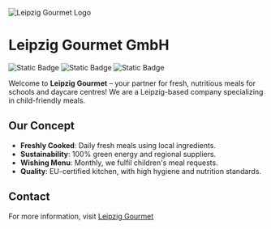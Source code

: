 ![Leipzig Gourmet Logo](https://github.com/user-attachments/assets/510f4b31-ff57-4a6b-beeb-96979d407164)

# Leipzig Gourmet GmbH

![Static Badge](https://img.shields.io/badge/green%20energy-100%25-green?style=flat-square) ![Static Badge](https://img.shields.io/badge/EU%20certified-yes-blue?style=flat-square) ![Static Badge](https://img.shields.io/badge/fresh%20food-always-orange?style=flat-square)

Welcome to **Leipzig Gourmet** – your partner for fresh, nutritious meals for schools and daycare centres! We are a Leipzig-based company specializing in child-friendly meals.

## Our Concept

- **Freshly Cooked**: Daily fresh meals using local ingredients.
- **Sustainability**: 100% green energy and regional suppliers.
- **Wishing Menu**: Monthly, we fulfil children's meal requests.
- **Quality**: EU-certified kitchen, with high hygiene and nutrition standards.

## Contact
For more information, visit [Leipzig Gourmet](https://leipzig-gourmet.de/)
